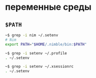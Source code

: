 # переменные среды

## `$PATH`

```sh
~$ grep -i nim ~/.setenv 
# Nim
export PATH="$HOME/.nimble/bin:$PATH"

~$ grep -i setenv ~/.profile 
. ~/.setenv

~$ grep -i setenv ~/.xsessionrc 
. ~/.setenv

```
